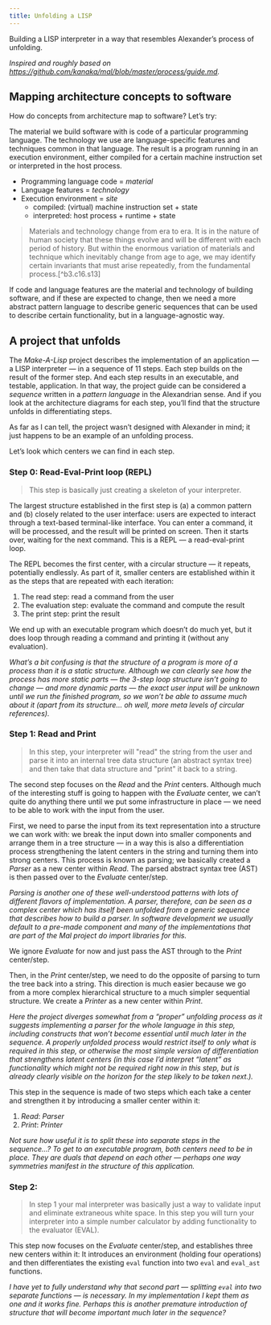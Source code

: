 ```yaml
---
title: Unfolding a LISP
---
```


Building a LISP interpreter in a way that resembles Alexander’s process of unfolding.

*Inspired and roughly based on <https://github.com/kanaka/mal/blob/master/process/guide.md>.*

## Mapping architecture concepts to software
How do concepts from architecture map to software? Let’s try:

The material we build software with is code of a particular programming language. The technology we use are language-specific features and techniques common in that language. The result is a program running in an execution environment, either compiled for a certain machine instruction set or interpreted in the host process.

* Programming language code = *material*
* Language features = *technology*
* Execution environment = *site*
	* compiled: (virtual) machine instruction set + state
	* interpreted: host process + runtime + state

> Materials and technology change from era to era. It is in the nature of human society that these things evolve and will be different with each period of history. But within the enormous variation of materials and technique which inevitably change from age to age, we may identify certain invariants that must arise repeatedly, from the fundamental process.[^b3.c16.s13]

If code and language features are the material and technology of building software, and if these are expected to change, then we need a more abstract pattern language to describe generic sequences that can be used to describe certain functionality, but in a language-agnostic way.

## A project that unfolds
The *Make-A-Lisp* project describes the implementation of an application — a LISP interpreter — in a sequence of 11 steps. Each step builds on the result of the former step. And each step results in an executable, and testable, application. In that way, the project guide can be considered a *sequence* written in a *pattern language* in the Alexandrian sense. And if you look at the architecture diagrams for each step, you’ll find that the structure unfolds in differentiating steps.

As far as I can tell, the project wasn’t designed with Alexander in mind; it just happens to be an example of an unfolding process.

Let’s look which centers we can find in each step.

### Step 0: Read-Eval-Print loop (REPL)
> This step is basically just creating a skeleton of your interpreter.

The largest structure established in the first step is (a) a common pattern and (b) closely related to the user interface: users are expected to interact through a text-based terminal-like interface. You can enter a command, it will be processed, and the result will be printed on screen. Then it starts over, waiting for the next command. This is a REPL — a read-eval-print loop.

The REPL becomes the first center, with a circular structure — it repeats, potentially endlessly. As part of it, smaller centers are established within it as the steps that are repeated with each iteration:

1. The read step: read a command from the user
2. The evaluation step: evaluate the command and compute the result
3. The print step: print the result

We end up with an executable program which doesn’t do much yet, but it does loop through reading a command and printing it (without any evaluation).

*What’s a bit confusing is that the structure of a program is more of a process than it is a static structure. Although we can clearly see how the process has more static parts — the 3-step loop structure isn’t going to change — and more dynamic parts — the exact user input will be unknown until we run the finished program, so we won’t be able to assume much about it (apart from its structure… oh well, more meta levels of circular references).*

### Step 1: Read and Print
> In this step, your interpreter will "read" the string from the user and parse it into an internal tree data structure (an abstract syntax tree) and then take that data structure and "print" it back to a string.

The second step focuses on the *Read* and the *Print* centers. Although much of the interesting stuff is going to happen with the *Evaluate* center, we can’t quite do anything there until we put some infrastructure in place — we need to be able to work with the input from the user.

First, we need to parse the input from its text representation into a structure we can work with: we break the input down into smaller components and arrange them in a tree structure — in a way this is also a differentiation process strengthening the latent centers in the string and turning them into strong centers. This process is known as parsing; we basically created a *Parser* as a new center within *Read*. The parsed abstract syntax tree (AST) is then passed over to the *Evaluate* center/step.

*Parsing is another one of these well-understood patterns with lots of different flavors of implementation. A parser, therefore, can be seen as a complex center which has itself been unfolded from a generic sequence that describes how to build a parser. In software development we usually default to a pre-made component and many of the implementations that are part of the _Mal_ project do import libraries for this.*

We ignore *Evaluate* for now and just pass the AST through to the *Print* center/step.

Then, in the *Print* center/step, we need to do the opposite of parsing to turn the tree back into a string. This direction is much easier because we go from a more complex hierarchical structure to a much simpler sequential structure. We create a *Printer* as a new center within *Print*.

*Here the project diverges somewhat from a “proper” unfolding process as it suggests implementing a parser for the whole language in this step, including constructs that won’t become essential until much later in the sequence. A properly unfolded process would restrict itself to only what is required in this step, or otherwise the most simple version of differentiation that strengthens latent centers (in this case I’d interpret “latent” as functionality which might not be required right now in this step, but is already clearly visible on the horizon for the step likely to be taken next.).*

This step in the sequence is made of two steps which each take a center and strengthen it by introducing a smaller center within it:

1. *Read*: *Parser*
2. *Print*: *Printer*

*Not sure how useful it is to split these into separate steps in the sequence…? To get to an executable program, both centers need to be in place. They are duals that depend on each other — perhaps one way symmetries manifest in the structure of this application.*

### Step 2: 
> In step 1 your mal interpreter was basically just a way to validate input and eliminate extraneous white space. In this step you will turn your interpreter into a simple number calculator by adding functionality to the evaluator (EVAL).

This step now focuses on the *Evaluate* center/step, and establishes three new centers within it: It introduces an environment (holding four operations) and then differentiates the existing `eval` function into two `eval` and `eval_ast` functions.

*I have yet to fully understand why that second part — splitting `eval` into two separate functions — is necessary. In my implementation I kept them as one and it works fine. Perhaps this is another premature introduction of structure that will become important much later in the sequence?*